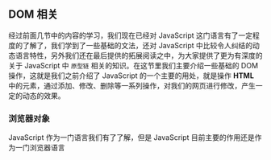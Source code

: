 ## DOM 相关

经过前面几节中的内容的学习，我们现在已经对 JavaScript 这门语言有了一定程度的了解了，我们学到了一些基础的文法，还对 JavaScript 中比较令人纠结的动态语言特性，另外我们还在最后提供的拓展阅读之中，为大家提供了更为有深度的关于 JavaScript 中 `原型链` 相关的知识。在这节里我们主要介绍一些基础的 DOM 操作，这就是我们之前介绍了 JavaScript 的一个主要的用处，就是操作 **HTML** 中的元素，通过添加、修改、删除等一系列操作，对我们的网页进行修改，产生一定的动态的效果。

### 浏览器对象

JavaScript 作为一门语言我们有了了解，但是 JavaScript 目前主要的作用还是作为一门浏览器语言